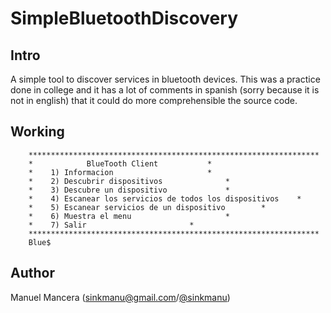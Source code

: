 SimpleBluetoothDiscovery
=========

Intro
-----

A simple tool to discover services in bluetooth devices. This was a practice done in college and it has a lot of comments in spanish (sorry because it is not in english) that it could do more comprehensible the source code. 

Working
-------

```
	*****************************************************************
	*			 BlueTooth Client  			*
	*	 1) Informacion 					*
	*	 2) Descubrir dispositivos				*
	*	 3) Descubre un dispositivo				*
	*	 4) Escanear los servicios de todos los dispositivos 	*
	*	 5) Escanear servicios de un dispositivo 		*
	*	 6) Muestra el menu 					*
	*	 7) Salir 						*
	*****************************************************************
	Blue$ 
```


Author
------

Manuel Mancera (sinkmanu@gmail.com/[@sinkmanu](https://twitter.com/sinkmanu))

